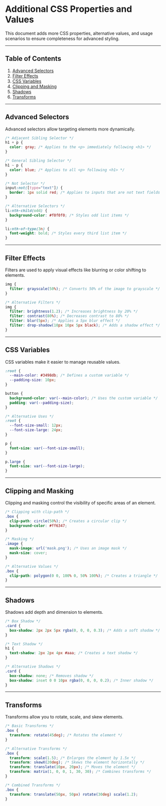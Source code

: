 # Additional CSS Properties and Values

This document adds more CSS properties, alternative values, and usage scenarios to ensure completeness for advanced styling.

---

## Table of Contents

1. [Advanced Selectors](#advanced-selectors)
2. [Filter Effects](#filter-effects)
3. [CSS Variables](#css-variables)
4. [Clipping and Masking](#clipping-and-masking)
5. [Shadows](#shadows)
6. [Transforms](#transforms)

---

## Advanced Selectors
Advanced selectors allow targeting elements more dynamically.

```css
/* Adjacent Sibling Selector */
h1 + p {
  color: gray; /* Applies to the <p> immediately following <h1> */
}

/* General Sibling Selector */
h1 ~ p {
  color: blue; /* Applies to all <p> following <h1> */
}

/* Not Selector */
input:not([type="text"]) {
  border: 1px solid red; /* Applies to inputs that are not text fields */
}

/* Alternative Selectors */
li:nth-child(odd) {
  background-color: #f0f0f0; /* Styles odd list items */
}

li:nth-of-type(3n) {
  font-weight: bold; /* Styles every third list item */
}
```

---

## Filter Effects
Filters are used to apply visual effects like blurring or color shifting to elements.

```css
img {
  filter: grayscale(50%); /* Converts 50% of the image to grayscale */
}

/* Alternative Filters */
img {
  filter: brightness(1.2); /* Increases brightness by 20% */
  filter: contrast(80%); /* Decreases contrast to 80% */
  filter: blur(5px); /* Applies a 5px blur effect */
  filter: drop-shadow(10px 10px 5px black); /* Adds a shadow effect */
}
```

---

## CSS Variables
CSS variables make it easier to manage reusable values.

```css
:root {
  --main-color: #3498db; /* Defines a custom variable */
  --padding-size: 10px;
}

button {
  background-color: var(--main-color); /* Uses the custom variable */
  padding: var(--padding-size);
}

/* Alternative Uses */
:root {
  --font-size-small: 12px;
  --font-size-large: 24px;
}

p {
  font-size: var(--font-size-small);
}

p.large {
  font-size: var(--font-size-large);
}
```

---

## Clipping and Masking
Clipping and masking control the visibility of specific areas of an element.

```css
/* Clipping with clip-path */
.box {
  clip-path: circle(50%); /* Creates a circular clip */
  background-color: #ff6347;
}

/* Masking */
.image {
  mask-image: url('mask.png'); /* Uses an image mask */
  mask-size: cover;
}

/* Alternative Values */
.box {
  clip-path: polygon(0 0, 100% 0, 50% 100%); /* Creates a triangle */
}
```

---

## Shadows
Shadows add depth and dimension to elements.

```css
/* Box Shadow */
.card {
  box-shadow: 2px 2px 5px rgba(0, 0, 0, 0.3); /* Adds a soft shadow */
}

/* Text Shadow */
h1 {
  text-shadow: 2px 2px 4px #aaa; /* Creates a text shadow */
}

/* Alternative Shadows */
.card {
  box-shadow: none; /* Removes shadow */
  box-shadow: inset 0 0 10px rgba(0, 0, 0, 0.2); /* Inner shadow */
}
```

---

## Transforms
Transforms allow you to rotate, scale, and skew elements.

```css
/* Basic Transforms */
.box {
  transform: rotate(45deg); /* Rotates the element */
}

/* Alternative Transforms */
.box {
  transform: scale(1.5); /* Enlarges the element by 1.5x */
  transform: skewX(20deg); /* Skews the element horizontally */
  transform: translate(10px, 20px); /* Moves the element */
  transform: matrix(1, 0, 0, 1, 30, 30); /* Combines transforms */
}

/* Combined Transforms */
.box {
  transform: translate(50px, 50px) rotate(30deg) scale(1.2);
}